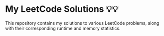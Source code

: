 # My LeetCode Solutions 💡💡

This repository contains my solutions to various LeetCode problems, along with their corresponding runtime and memory statistics.

